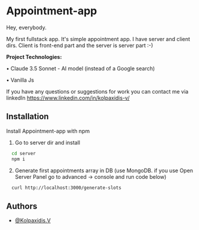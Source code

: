 # Appointment-app

Hey, everybody.

My first fullstack app. It's simple appointment app. I have server and client dirs. Client is front-end part and the server is server part :-)



**Project Technologies:**

• Claude 3.5 Sonnet - AI model (instead of a Google search)

• Vanilla Js


If you have any questions or suggestions for work you can contact me via linkedIn https://www.linkedin.com/in/kolpaxidis-v/

## Installation

Install Appointment-app with npm

1. Go to server dir and install

```bash
  cd server
  npm i
```
2. Generate first appointments array in DB (use MongoDB. if you use Open Server Panel go to advanced -> console and run code below)
```bash
  curl http://localhost:3000/generate-slots
```
    
## Authors

- [@Kolpaxidis.V](https://github.com/Efess86)